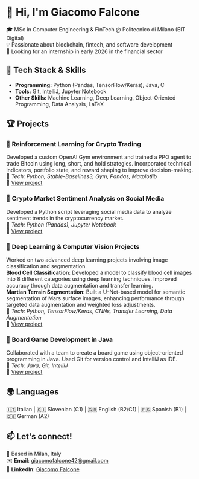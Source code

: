 # 👋 Hi, I'm Giacomo Falcone  

🎓 MSc in Computer Engineering & FinTech @ Politecnico di Milano (EIT Digital)  
💡 Passionate about blockchain, fintech, and software development  
🚀 Looking for an internship in early 2026 in the financial sector  

## 🔧 Tech Stack & Skills  
- **Programming:** Python (Pandas, TensorFlow/Keras), Java, C  
- **Tools:** Git, IntelliJ, Jupyter Notebook  
- **Other Skills:** Machine Learning, Deep Learning, Object-Oriented Programming, Data Analysis, LaTeX   

## 🏆 Projects  

### 🔹 **Reinforcement Learning for Crypto Trading**
Developed a custom OpenAI Gym environment and trained a PPO agent to trade Bitcoin using long, short, and hold strategies. Incorporated technical indicators, portfolio state, and reward shaping to improve decision-making.  
📌 *Tech: Python, Stable-Baselines3, Gym, Pandas, Matplotlib*  
🔗 [View project](https://github.com/giacomofalcone/crypto-rl-trading.git)

### 🔹 **Crypto Market Sentiment Analysis on Social Media**  
Developed a Python script leveraging social media data to analyze sentiment trends in the cryptocurrency market.  
📌 *Tech: Python (Pandas), Jupyter Notebook*  
🔗 [View project](https://github.com/giacomofalcone/crypto-sentiment-analysis.git)

### 🔹 **Deep Learning & Computer Vision Projects**  
Worked on two advanced deep learning projects involving image classification and segmentation.  
**Blood Cell Classification**: Developed a model to classify blood cell images into 8 different categories using deep learning techniques. Improved accuracy through data augmentation and transfer learning.  
**Martian Terrain Segmentation**: Built a U-Net-based model for semantic segmentation of Mars surface images, enhancing performance through targeted data augmentation and weighted loss adjustments.  
📌 *Tech: Python, TensorFlow/Keras, CNNs, Transfer Learning, Data Augmentation*  
🔗 [View project](https://github.com/giacomofalcone/deep-learning-AN2DL.git)

### 🔹 **Board Game Development in Java**  
Collaborated with a team to create a board game using object-oriented programming in Java. Used Git for version control and IntelliJ as IDE.  
📌 *Tech: Java, Git, IntelliJ*  
🔗 [View project](https://github.com/giacomofalcone/ing-sw-2024-dicarlo-falcone-foini-gallo.git)

## 🌍 Languages  
🇮🇹 Italian | 🇸🇮 Slovenian (C1) | 🇬🇧 English (B2/C1) | 🇪🇸 Spanish (B1) | 🇩🇪 German (A2)  

## 📫 Let's connect!
📍 Based in Milan, Italy  
✉️ **Email**: giacomofalcone42@gmail.com  
🔗 **LinkedIn**: [Giacomo Falcone](https://www.linkedin.com/in/giacomo-falcone-887b19250/) 
